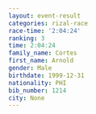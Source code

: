 ```yaml
---
layout: event-result 
categories: rizal-race 
race-time: '2:04:24'
ranking: 3
time: 2:04:24
family_name: Cortes
first_name: Arnold
gender: Male
birthdate: 1999-12-31
nationality: PHI
bib_number: 1214
city: None
---
```

